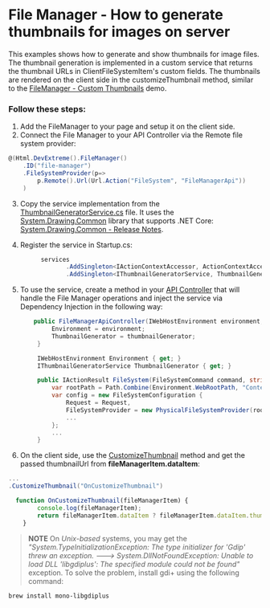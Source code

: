 # File Manager - How to generate thumbnails for images on server

This examples shows how to generate and show thumbnails for image files. The thumbnail generation is implemented in a custom service that returns the thumbnail URLs in ClientFileSystemItem's custom fields. The thumbnails are rendered on the client side in the customizeThumbnail method, similar to the [FileManager - Custom Thumbnails](https://js.devexpress.com/Demos/WidgetsGallery/Demo/FileManager/CustomThumbnails/jQuery/Light/) demo.

### Follow these steps:
1. Add the FileManager to your page and setup it on the client side.
2. Connect the File Manager to your API Controller via the Remote file system provider:
```cs
@(Html.DevExtreme().FileManager()
    .ID("file-manager")
    .FileSystemProvider(p=>
        p.Remote().Url(Url.Action("FileSystem", "FileManagerApi"))
    )
```
3. Copy the service implementation from the [ThumbnailGeneratorService.cs](CS/FileManagerThumbs/Services/ThumbnailGeneratorService.cs) file. It uses the [System.Drawing.Common](https://www.nuget.org/packages/System.Drawing.Common/) library that supports .NET Core: [System.Drawing.Common - Release Notes](https://github.com/dotnet/core/tree/master/release-notes). 

4. Register the service in Startup.cs:
```cs
         services
                .AddSingleton<IActionContextAccessor, ActionContextAccessor>()
                .AddSingleton<IThumbnailGeneratorService, ThumbnailGeneratorService>();
```
5. To use the service, create a method in your [API Controller](CS/FileManagerThumbs/Controllers/FileManagerApiController.cs) that will handle the File Manager operations and inject the service via Dependency Injection in the following way: 
```cs
       public FileManagerApiController(IWebHostEnvironment environment, IThumbnailGeneratorService thumbnailGenerator) {
            Environment = environment;
            ThumbnailGenerator = thumbnailGenerator;
        }

        IWebHostEnvironment Environment { get; }
        IThumbnailGeneratorService ThumbnailGenerator { get; }

        public IActionResult FileSystem(FileSystemCommand command, string arguments) {
            var rootPath = Path.Combine(Environment.WebRootPath, "ContentFolder");
            var config = new FileSystemConfiguration {
                Request = Request,
                FileSystemProvider = new PhysicalFileSystemProvider(rootPath, ThumbnailGenerator.AssignThumbnailUrl),
                ...
            };
            ...
        }
```
6. On the client side, use the [CustomizeThumbnail](https://js.devexpress.com/DevExtreme/ApiReference/UI_Widgets/dxFileManager/Configuration/#customizeThumbnail) method and get the passed thumbnailUrl from **fileManagerItem.dataItem**:
```cs
...
.CustomizeThumbnail("OnCustomizeThumbnail")
```
```js
  function OnCustomizeThumbnail(fileManagerItem) {
        console.log(fileManagerItem);
        return fileManagerItem.dataItem ? fileManagerItem.dataItem.thumbnailUrl : null;
    }
```
> **NOTE**
> On *Unix-based* systems, you may get the *"System.TypeInitializationException: The type initializer for 'Gdip' threw an exception. ---> System.DllNotFoundException: Unable to load DLL 'libgdiplus': The specified module could not be found"* exception. To solve the problem, install gdi+ using the following command:
```
brew install mono-libgdiplus
```
